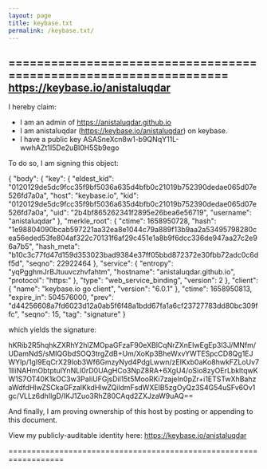 ```yaml
---
layout: page
title: keybase.txt
permalink: /keybase.txt/
---
```

==================================================================
https://keybase.io/anistaluqdar
--------------------------------------------------------------------

I hereby claim:

  * I am an admin of https://anistaluqdar.github.io
  * I am anistaluqdar (https://keybase.io/anistaluqdar) on keybase.
  * I have a public key ASASneXcn8w1-b9QNqY11L-wwhAZt1I5De2uBl0H5Sb9ego

To do so, I am signing this object:

{
  "body": {
    "key": {
      "eldest_kid": "0120129de5dc9fcc35f9bf5036a635d4bfb0c21019b752390dedae065d07e526fd7a0a",
      "host": "keybase.io",
      "kid": "0120129de5dc9fcc35f9bf5036a635d4bfb0c21019b752390dedae065d07e526fd7a0a",
      "uid": "2b4bf865262341f2895e26bea6e56719",
      "username": "anistaluqdar"
    },
    "merkle_root": {
      "ctime": 1658950728,
      "hash": "1e98804090bcab597221aa32ea8e1044c79a889f13b9aa2a53495798280cea56eded53fe804af322c70131f6af29c451e1a8b9f6dcc336de947aa27c2e96a7b5",
      "hash_meta": "b10c3c77fd47d159d353023bad9384e37ff05bbd872372e30fbb72adc0c6df5d",
      "seqno": 22922464
    },
    "service": {
      "entropy": "yqPgghmJrBJtuuvczhvfahtm",
      "hostname": "anistaluqdar.github.io",
      "protocol": "https:"
    },
    "type": "web_service_binding",
    "version": 2
  },
  "client": {
    "name": "keybase.io go client",
    "version": "6.0.1"
  },
  "ctime": 1658950813,
  "expire_in": 504576000,
  "prev": "d44256608a7fd6023d12a0ab5f6f48a1bdd67fa1a6cf23727783dd80bc309ffc",
  "seqno": 15,
  "tag": "signature"
}

which yields the signature:

hKRib2R5hqhkZXRhY2hlZMOpaGFzaF90eXBlCqNrZXnEIwEgEp3l3J/MNfm/UDamNdS/sMIQGbdSOQ3trgZdB+Um/XoKp3BheWxvYWTESpcCD8Qg1EJWYIp/1gI9EqCrX29Iob3Wf6GmzyNyd4PdgLwwn/zEIKxb0aKo8hwkFZLoUv71lIiNAHmObtptulYnNLl0rD0UAgHCo3NpZ8RA+6XgU4/oSio8zyOErLbkltqwKW1S7OT40K1kOC3w3PaIiUFGjsDil15t5MooRKi7zajeIn0pZr+i1ETSTwXhBahzaWdfdHlwZSCkaGFzaIKkdHlwZQildmFsdWXEIB5zgOyQz3S4G54uSFv6Ov1gc/VLLz6dhIlgD/IKJ1Zuo3RhZ80CAqd2ZXJzaW9uAQ==

And finally, I am proving ownership of this host by posting or
appending to this document.

View my publicly-auditable identity here: https://keybase.io/anistaluqdar

==================================================================
